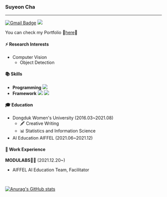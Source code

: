 ### Suyeon Cha
--- 
[![Gmail Badge](https://img.shields.io/badge/Gmail-d14836?style=flat-square&logo=Gmail&logoColor=white&link=mailto:suyeon.chaa@gmail.com)](mailto:suyeon.chaa@gmail.com) <a href="https://velog.io/@cha-suyeon" target="_blank"><img src="https://img.shields.io/badge/Velog-20c997?style=flat-square&logo=Vimeo&logoColor=white"/></a> 

You can check my Portfolio 💬[here]()💬

#### ⚡ Research Interests
- Computer Vision
  - Object Detection


#### 📚 Skills
- **Programming** <img src="https://img.shields.io/badge/Python-3766AB?style=flat-square&logo=Python&logoColor=white"/></a>
- **Framework** <img src="https://img.shields.io/badge/TensorFlow-FF6F00?style=flat-square&logo=TensorFlow&logoColor=white"/></a> <img src="https://img.shields.io/badge/PyTorch-EE4C2C?style=flat-square&logo=PyTorch&logoColor=white"/></a>
#### 🎓 Education
- Dongduk Women's University (2016.03~2021.08)
  - 🖋 Creative Writing 
  - 📊 Statistics and Information Science
- AI Education AIFFEL (2021.06~2021.12)

#### 🔭 Work Experience
**MODULABS**👨‍🔬 (2021.12.20~)
- AIFFEL AI Education Team, Facilitator



</br>

[![Anurag's GitHub stats](https://github-readme-stats.vercel.app/api?username=cha-suyeon)](https://github.com/anuraghazra/github-readme-stats)
